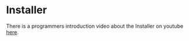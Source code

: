 # Installer

There is a programmers introduction video about the Installer on youtube [here](https://youtu.be/P1YzOntzIVk).
